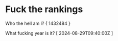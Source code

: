 # Fuck the rankings

Who the hell am I?
{ 1432484 }

What fucking year is it?
[ 2024-08-29T09:40:00Z ]
